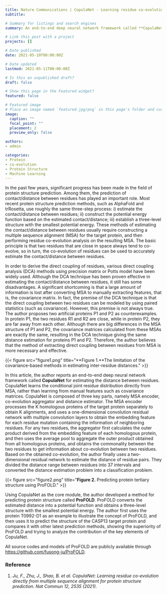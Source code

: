 ```yaml
---
title: Nature Communications | CopulaNet - Learning residue co-evolution directly from multiple sequence alignment for protein structure prediction
subtitle: 

# Summary for listings and search engines
summary: An end-to-end deep neural network framework called **CopulaNet** for estimating the distance between residues

# Link this post with a project
projects: []

# Date published
date: 2021-05-10T00:00:00Z

# Date updated
lastmod: 2021-05-11T00:00:00Z

# Is this an unpublished draft?
draft: false

# Show this page in the Featured widget?
featured: false

# Featured image
# Place an image named `featured.jpg/png` in this page's folder and customize its options here.
image:
  caption: ""
  focal_point: ""
  placement: 2
  preview_only: false

authors:
- admin

categories:
- Protein
- co-evolution
- Protein Structure
- Machine Learning
---
```

  
In the past few years, significant progress has been made in the field of protein structure prediction. Among them, the prediction of contact/distance between residues has played an important role. Most recent protein structure prediction methods, such as AlphaFold and trRosetta, use roughly the same three-step process: i) estimate the contact/distance between residues; ii) construct the potential energy function based on the estimated contact/distance; iii) establish a three-level structure with the smallest potential energy. These methods of estimating the contact/distance between residues usually require constructing a multiple sequence alignment (MSA) for the target protein, and then performing residue co-evolution analysis on the resulting MSA. The basic principle is that two residues that are close in space always tend to co-evolve, so in turn, the co-evolution of residues can be used to accurately estimate the contact/distance between residues.

In order to derive the direct coupling of residues, various direct coupling analysis (DCA) methods using precision matrix or Potts model have been widely used. Although the DCA technique has been proven effective in estimating the contact/distance between residues, it still has some disadvantages. A significant shortcoming is that a large amount of information is lost after converting MSA to manually extracting features, that is, the covariance matrix. In fact, the premise of the DCA technique is that the direct coupling between two residues can be modeled by using paired statistics (such as covariance). However, this premise is not always true. The author proposes two artificial proteins P1 and P2 as counterexamples. In protein P1, the two residues R1 and R2 are close, while in protein P2, they are far away from each other. Although there are big differences in the MSA structure of P1 and P2, the covariance matrices calculated from these MSAs are exactly the same, resulting in the DCA technique giving the same distance estimation for proteins P1 and P2. Therefore, the author believes that the method of extracting direct coupling between residues from MSA is more necessary and effective.

{{< figure src="figure1.png" title="**Figure 1.**The limitation of the covariance-based methods in estimating inter-residue distances." >}}

In this article, the author reports an end-to-end deep neural network framework called **CopulaNet** for estimating the distance between residues. CopulaNet learns the conditional joint residue distribution directly from MSA, rather than learning from manual features such as covariance matrices. CopulaNet is composed of three key parts, namely MSA encoder, co-evolution aggregator and distance estimator. The MSA encoder processes the K homologous proteins of the target protein separately to obtain K alignments, and uses a one-dimensional convolution residual network with multiple convolution layers to obtain the embedding feature for each residue mutation containing the information of neighboring residues. For any two residues, the aggregator first calculates the outer product derived from the embedding feature of each homologous protein, and then uses the average pool to aggregate the outer product obtained from all homologous proteins, and obtains the commonality between the two residues to get information about co-evolution between two residues. Based on the obtained co-evolution, the author finally uses a two-dimensional residual network to estimate the distance of residue pairs. They divided the distance range between residues into 37 intervals and converted the distance estimation problem into a classification problem.

{{< figure src="figure2.png" title="**Figure 2.** Predicting protein tertiary structure using ProFOLD." >}}

Using CopulaNet as the core module, the author developed a method for predicting protein structure called **ProFOLD**. ProFOLD converts the estimated distance into a potential function and obtains a three-level structure with the smallest potential energy. The author first uses the protein T0992-D1 as an example to illustrate the concept of ProFOLD, and then uses it to predict the structure of the CASP13 target protein and compares it with other latest prediction methods, showing the superiority of ProFOLD and trying to analyze the contribution of the key elements of CopulaNet.

All source codes and models of ProFOLD are publicly available through https://github.com/fusong-ju/ProFOLD.



### Reference
1.	_Ju, F., Zhu, J., Shao, B. et al. CopulaNet: Learning residue co-evolution directly from multiple sequence alignment for protein structure prediction. Nat Commun 12, 2535 (2021)._

